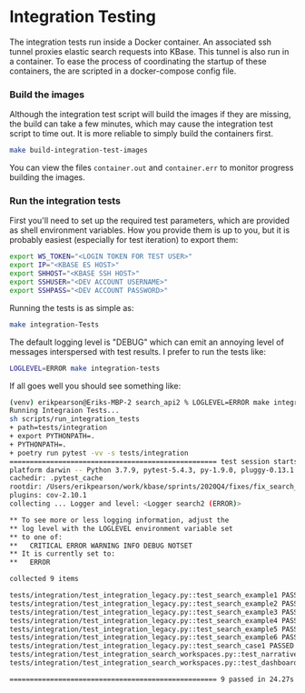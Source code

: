 # Integration Testing

The integration tests run inside a Docker container. An associated ssh tunnel proxies elastic search requests into KBase. This tunnel is also run in a container. To ease the process of coordinating the startup of these containers, the are scripted in a docker-compose config file.

### Build the images

Although the integration test script will build the images if they are missing, the build can take a few minutes, which may cause the integration test script to time out. It is more reliable to simply build the containers first.

```bash
make build-integration-test-images
```

You can view the files `container.out` and `container.err` to monitor progress building the images.

### Run the integration  tests

First you'll need to set up the required test parameters, which are provided as shell environment variables. How you provide them is up to you, but it is probably easiest (especially for test iteration) to export them:

```bash
export WS_TOKEN="<LOGIN TOKEN FOR TEST USER>"
export IP="<KBASE ES HOST>"
export SHHOST="<KBASE SSH HOST>"
export SSHUSER="<DEV ACCOUNT USERNAME>"
export SSHPASS="<DEV ACCOUNT PASSWORD>"
```

Running the tests is as simple as:

```bash
make integration-Tests
```

The default logging level is "DEBUG" which can emit an annoying level of messages interspersed with test results. I prefer to run the tests like:

```bash
LOGLEVEL=ERROR make integration-tests
```

If all goes well you should see something like:

```bash
(venv) erikpearson@Eriks-MBP-2 search_api2 % LOGLEVEL=ERROR make integration-tests
Running Integraion Tests...
sh scripts/run_integration_tests
+ path=tests/integration
+ export PYTHONPATH=.
+ PYTHONPATH=.
+ poetry run pytest -vv -s tests/integration
=================================================== test session starts ===================================================
platform darwin -- Python 3.7.9, pytest-5.4.3, py-1.9.0, pluggy-0.13.1 -- /Users/erikpearson/work/kbase/sprints/2020Q4/fixes/fix_search_api2_legacy/search_api2/venv/bin/python
cachedir: .pytest_cache
rootdir: /Users/erikpearson/work/kbase/sprints/2020Q4/fixes/fix_search_api2_legacy/search_api2
plugins: cov-2.10.1
collecting ... Logger and level: <Logger search2 (ERROR)>

** To see more or less logging information, adjust the
** log level with the LOGLEVEL environment variable set
** to one of:
**   CRITICAL ERROR WARNING INFO DEBUG NOTSET
** It is currently set to:
**   ERROR

collected 9 items                                                                                                         

tests/integration/test_integration_legacy.py::test_search_example1 PASSED
tests/integration/test_integration_legacy.py::test_search_example2 PASSED
tests/integration/test_integration_legacy.py::test_search_example3 PASSED
tests/integration/test_integration_legacy.py::test_search_example4 PASSED
tests/integration/test_integration_legacy.py::test_search_example5 PASSED
tests/integration/test_integration_legacy.py::test_search_example6 PASSED
tests/integration/test_integration_legacy.py::test_search_case1 PASSED
tests/integration/test_integration_search_workspaces.py::test_narrative_example PASSED
tests/integration/test_integration_search_workspaces.py::test_dashboard_example PASSED

=================================================== 9 passed in 24.27s ====================================================
```
